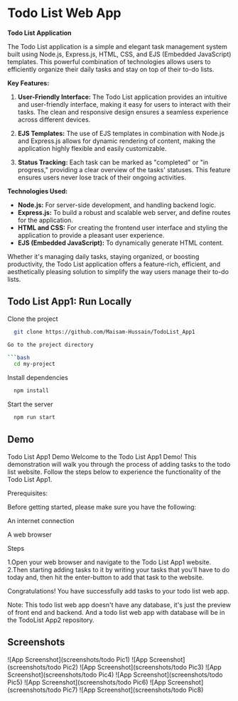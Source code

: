 
# Todo List Web App

**Todo List Application**

The Todo List application is a simple and elegant task management system built using Node.js, Express.js, HTML, CSS, and EJS (Embedded JavaScript) templates. This powerful combination of technologies allows users to efficiently organize their daily tasks and stay on top of their to-do lists.

**Key Features:**

1. **User-Friendly Interface:** The Todo List application provides an intuitive and user-friendly interface, making it easy for users to interact with their tasks. The clean and responsive design ensures a seamless experience across different devices.

2. **EJS Templates:** The use of EJS templates in combination with Node.js and Express.js allows for dynamic rendering of content, making the application highly flexible and easily customizable.

3. **Status Tracking:** Each task can be marked as "completed" or "in progress," providing a clear overview of the tasks' statuses. This feature ensures users never lose track of their ongoing activities.

**Technologies Used:**

- **Node.js:** For server-side development, and handling backend logic.
- **Express.js:** To build a robust and scalable web server, and define routes for the application.
- **HTML and CSS:** For creating the frontend user interface and styling the application to provide a pleasant user experience.
- **EJS (Embedded JavaScript):** To dynamically generate HTML content.

Whether it's managing daily tasks, staying organized, or boosting productivity, the Todo List application offers a feature-rich, efficient, and aesthetically pleasing solution to simplify the way users manage their to-do lists.

## Todo List App1: Run Locally

Clone the project

```bash
  git clone https://github.com/Maisam-Hussain/TodoList_App1

Go to the project directory

```bash
  cd my-project
```

Install dependencies

```bash
  npm install
```

Start the server

```bash
  npm run start
```


## Demo

Todo List App1 Demo
Welcome to the Todo List App1 Demo! This demonstration will walk you through the process of adding tasks to the todo list website. Follow the steps below to experience the functionality of the Todo List App1.

Prerequisites:

Before getting started, please make sure you have the following:

An internet connection

A web browser

Steps

1.Open your web browser and navigate to the Todo List App1 website.
2.Then starting adding tasks to it by writing your tasks that you'll have to do today and, then hit the enter-button to add that task to the website.


Congratulations! You have successfully add tasks to your todo list web app.

Note: This todo list web app doesn't have any database, it's just the preview of front end and backend. And a todo list web app with database will be in the TodoList App2 repository.
## Screenshots

![App Screenshot](screenshots/todo Pic1)
![App Screenshot](screenshots/todo Pic2)
![App Screenshot](screenshots/todo Pic3)
![App Screenshot](screenshots/todo Pic4)
![App Screenshot](screenshots/todo Pic5)
![App Screenshot](screenshots/todo Pic6)
![App Screenshot](screenshots/todo Pic7)
![App Screenshot](screenshots/todo Pic8)

